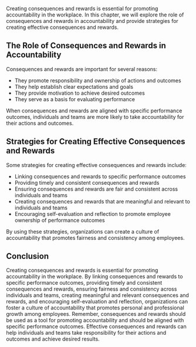 
Creating consequences and rewards is essential for promoting accountability in the workplace. In this chapter, we will explore the role of consequences and rewards in accountability and provide strategies for creating effective consequences and rewards.

The Role of Consequences and Rewards in Accountability
------------------------------------------------------

Consequences and rewards are important for several reasons:

* They promote responsibility and ownership of actions and outcomes
* They help establish clear expectations and goals
* They provide motivation to achieve desired outcomes
* They serve as a basis for evaluating performance

When consequences and rewards are aligned with specific performance outcomes, individuals and teams are more likely to take accountability for their actions and outcomes.

Strategies for Creating Effective Consequences and Rewards
----------------------------------------------------------

Some strategies for creating effective consequences and rewards include:

* Linking consequences and rewards to specific performance outcomes
* Providing timely and consistent consequences and rewards
* Ensuring consequences and rewards are fair and consistent across individuals and teams
* Creating consequences and rewards that are meaningful and relevant to individuals and teams
* Encouraging self-evaluation and reflection to promote employee ownership of performance outcomes

By using these strategies, organizations can create a culture of accountability that promotes fairness and consistency among employees.

Conclusion
----------

Creating consequences and rewards is essential for promoting accountability in the workplace. By linking consequences and rewards to specific performance outcomes, providing timely and consistent consequences and rewards, ensuring fairness and consistency across individuals and teams, creating meaningful and relevant consequences and rewards, and encouraging self-evaluation and reflection, organizations can foster a culture of accountability that promotes personal and professional growth among employees. Remember, consequences and rewards should be used as a tool for promoting accountability and should be aligned with specific performance outcomes. Effective consequences and rewards can help individuals and teams take responsibility for their actions and outcomes and achieve desired results.
